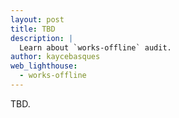 ```yaml
---
layout: post
title: TBD
description: |
  Learn about `works-offline` audit.
author: kaycebasques
web_lighthouse:
  - works-offline
---
```


TBD.
